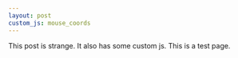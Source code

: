 ```yaml
---
layout: post
custom_js: mouse_coords
---
```


This post is strange. It also has some custom js.
This is a test page.

